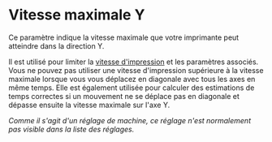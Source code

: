 Vitesse maximale Y
====
Ce paramètre indique la vitesse maximale que votre imprimante peut atteindre dans la direction Y.

Il est utilisé pour limiter la [vitesse d'impression](../speed/speed_print.md) et les paramètres associés. Vous ne pouvez pas utiliser une vitesse d'impression supérieure à la vitesse maximale lorsque vous vous déplacez en diagonale avec tous les axes en même temps. Elle est également utilisée pour calculer des estimations de temps correctes si un mouvement ne se déplace pas en diagonale et dépasse ensuite la vitesse maximale sur l'axe Y.

*Comme il s'agit d'un réglage de machine, ce réglage n'est normalement pas visible dans la liste des réglages.*
